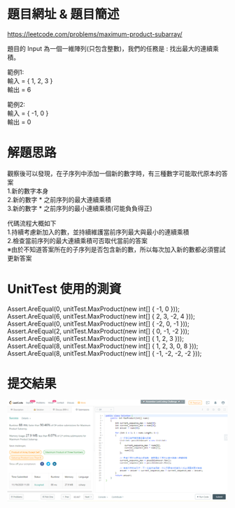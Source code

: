 # 題目網址 & 題目簡述  
https://leetcode.com/problems/maximum-product-subarray/  
  
題目的 Input 為一個一維陣列(只包含整數)，我們的任務是 : 找出最大的連續乘積。  
  
範例1:  
輸入 = { 1, 2, 3 }  
輸出 = 6  
  
範例2:  
輸入 = { -1, 0 }  
輸出 = 0  
  
# 解題思路  
觀察後可以發現，在子序列中添加一個新的數字時，有三種數字可能取代原本的答案  
1.新的數字本身  
2.新的數字 * 之前序列的最大連續乘積  
3.新的數字 * 之前序列的最小連續乘積(可能負負得正)  
  
代碼流程大概如下  
1.持續考慮新加入的數，並持續維護當前序列最大與最小的連續乘積  
2.檢查當前序列的最大連續乘積可否取代當前的答案  
※由於不知道答案所在的子序列是否包含新的數，所以每次加入新的數都必須嘗試更新答案  
  
# UnitTest 使用的測資  
Assert.AreEqual(0, unitTest.MaxProduct(new int[] { -1, 0 }));  
Assert.AreEqual(6, unitTest.MaxProduct(new int[] { 2, 3, -2, 4 }));  
Assert.AreEqual(0, unitTest.MaxProduct(new int[] { -2, 0, -1 }));  
Assert.AreEqual(2, unitTest.MaxProduct(new int[] { 0, -1, -2 }));  
Assert.AreEqual(6, unitTest.MaxProduct(new int[] { 1, 2, 3 }));  
Assert.AreEqual(8, unitTest.MaxProduct(new int[] { 1, 2, 3, 0, 8 }));  
Assert.AreEqual(8, unitTest.MaxProduct(new int[] { -1, -2, -2, -2 }));  
  
# 提交結果  
![image](https://raw.githubusercontent.com/Jacky20200711/LeetCode/master/Q152(Maximum%20Product%20Subarray)/SuccessShot.PNG)  
&emsp;  
&emsp;  
